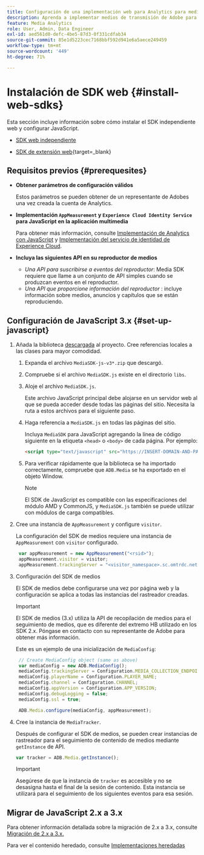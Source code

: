 ```yaml
---
title: Configuración de una implementación web para Analytics para medios de streaming
description: Aprenda a implementar medios de transmisión de Adobe para aplicaciones web.
feature: Media Analytics
role: User, Admin, Data Engineer
exl-id: aed561d0-defc-4be5-87d3-0f331cdfab34
source-git-commit: 85e1d5223cec7168bbf592d941e6a5aece249459
workflow-type: tm+mt
source-wordcount: '449'
ht-degree: 71%

---
```


# Instalación de SDK web {#install-web-sdks}

Esta sección incluye información sobre cómo instalar el SDK independiente web y configurar JavaScript.

* [SDK web independiente](/help/implementation/media-sdk/setup/web-implementation.md)

* [SDK de extensión web](https://experienceleague.adobe.com/docs/experience-platform/tags/extensions/adobe/media-analytics-3x/overview.html?lang=es){target=_blank}

## Requisitos previos  {#prerequesites}

* **Obtener parámetros de configuración válidos**

   Estos parámetros se pueden obtener de un representante de Adobes una vez creada la cuenta de Analytics.

* **Implementación `AppMeasurement` y `Experience Cloud Identity Service` para JavaScript en la aplicación multimedia**

   Para obtener más información, consulte [Implementación de Analytics con JavaScript](https://experienceleague.adobe.com/docs/analytics/implementation/js/overview.html?lang=es) y [Implementación del servicio de identidad de Experience Cloud](https://experienceleague.adobe.com/docs/id-service/using/implementation/setup-analytics.html).

* **Incluya las siguientes API en su reproductor de medios**

   * *Una API para suscribirse a eventos del reproductor*: Media SDK requiere que llame a un conjunto de API simples cuando se produzcan eventos en el reproductor.
   * *Una API que proporcione información del reproductor* : incluye información sobre medios, anuncios y capítulos que se están reproduciendo.

## Configuración de JavaScript 3.x {#set-up-javascript}

1. Añada la biblioteca [descargada](/help/getting-started/download-sdks.md) al proyecto. Cree referencias locales a las clases para mayor comodidad.

   1. Expanda el archivo `MediaSDK-js-v3*.zip` que descargó.
   1. Compruebe si el archivo `MediaSDK.js` existe en el directorio `libs`.

   1. Aloje el archivo `MediaSDK.js`.

      Este archivo JavaScript principal debe alojarse en un servidor web al que se pueda acceder desde todas las páginas del sitio. Necesita la ruta a estos archivos para el siguiente paso.

   1. Haga referencia a `MediaSDK.js` en todas las páginas del sitio.

      Incluya `MediaSDK` para JavaScript agregando la línea de código siguiente en la etiqueta `<head>` o `<body>` de cada página. Por ejemplo:

      ```html
      <script type="text/javascript" src="https://INSERT-DOMAIN-AND-PATH-TO-CODE-HERE/MediaSDK.js"></script>
      ```

   1. Para verificar rápidamente que la biblioteca se ha importado correctamente, compruebe que `ADB.Media` se ha exportado en el objeto Window.

      >[!NOTE]
      >
      >El SDK de JavaScript es compatible con las especificaciones del módulo AMD y CommonJS, y `MediaSDK.js` también se puede utilizar con módulos de carga compatibles.

1. Cree una instancia de `AppMeasurement` y configure `visitor`.

   La configuración del SDK de medios requiere una instancia de `AppMeasurement` con `visitor` configurado.

   ```js
    var appMeasurement = new AppMeasurement("<rsid>");
    appMeasurement.visitor = visitor;
    appMeasurement.trackingServer = "<visitor_namespace>.sc.omtrdc.net";
   ```

1. Configuración del SDK de medios

   El SDK de medios debe configurarse una vez por página web y la configuración se aplica a todas las instancias del rastreador creadas.

   >[!IMPORTANT]
   >
   > El SDK de medios (3.x) utiliza la API de recopilación de medios para el seguimiento de medios, que es diferente del extremo HB utilizado en los SDK 2.x. Póngase en contacto con su representante de Adobe para obtener más información.

   Este es un ejemplo de una inicialización de `MediaConfig`:

   ```js
    // Create MediaConfig object (same as above)
    var mediaConfig = new ADB.MediaConfig();
    mediaConfig.trackingServer = Configuration.MEDIA_COLLECTION_ENDPOINT;
    mediaConfig.playerName = Configuration.PLAYER_NAME;
    mediaConfig.channel = Configuration.CHANNEL;
    mediaConfig.appVersion = Configuration.APP_VERSION;
    mediaConfig.debugLogging = false;
    mediaConfig.ssl = true;
   
    ADB.Media.configure(mediaConfig, appMeasurement);
   ```

1. Cree la instancia de `MediaTracker`.

   Después de configurar el SDK de medios, se pueden crear instancias de rastreador para el seguimiento de contenido de medios mediante `getInstance` de API.

   ```js
   var tracker = ADB.Media.getInstance();
   ```

   >[!IMPORTANT]
   >
   >Asegúrese de que la instancia de `tracker` es accesible y no se desasigna hasta el final de la sesión de contenido. Esta instancia se utilizará para el seguimiento de los siguientes eventos para esa sesión.

## Migrar de JavaScript 2.x a 3.x

Para obtener información detallada sobre la migración de 2.x a 3.x, consulte [Migración de 2.x a 3.x.](https://adobe-marketing-cloud.github.io/media-sdks/reference/javascript_3x/MigrationGuide.html)

Para ver el contenido heredado, consulte [Implementaciones heredadas](/help/legacy/media-sdk/setup/setup-overview.md)
